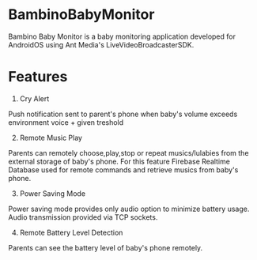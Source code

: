 # BambinoBabyMonitor

Bambino Baby Monitor is a baby monitoring application developed for AndroidOS using Ant Media's LiveVideoBroadcasterSDK. 

# Features

1. Cry Alert

Push notification sent to parent's phone when baby's volume exceeds environment voice + given treshold

2. Remote Music Play

Parents can remotely choose,play,stop or repeat musics/lulabies from the external storage of baby's phone. For this feature Firebase Realtime Database used for remote commands and retrieve musics from baby's phone.

3. Power Saving Mode

Power saving mode provides only audio option to minimize battery usage. Audio transmission provided via TCP sockets.

4. Remote Battery Level Detection

Parents can see the battery level of baby's phone remotely.






